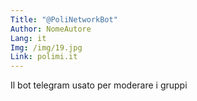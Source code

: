 ```yaml
---
Title: "@PoliNetworkBot"
Author: NomeAutore
Lang: it
Img: /img/19.jpg
Link: polimi.it
---
```

Il bot telegram usato per moderare i gruppi
